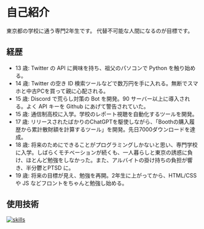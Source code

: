 # 自己紹介

東京都の学校に通う専門2年生です。
代替不可能な人間になるのが目標です。

## 経歴

-   13 歳: Twitter の API に興味を持ち、祖父のパソコンで Python を触り始める。
-   14 歳: Twitter の空き ID 検索ツールなどで数万円を手に入れる。無断でスマホと中古PCを買って親に心配される。
-   15 歳: Discord で荒らし対策の Bot を開発。90 サーバー以上に導入される。よく API キーを Github にあげて警告されていた。
-   15 歳: 通信制高校に入学。学校のレポート視聴を自動化するツールを開発。
-   17 歳: リリースされたばかりのChatGPTを駆使しながら、「Boothの購入履歴から累計散財額を計算するツール」を開発。先日7000ダウンロードを達成。
-   18 歳: 将来のためにできることがプログラミングしかないと思い、専門学校に入学。しばらくモチベーションが続くも、一人暮らしと東京の誘惑に負け、ほとんど勉強をしなかった。また、アルバイトの掛け持ちの負担が響き、半分鬱とPTSD に。
-   19 歳: 将来の目標が見え、勉強を再開。2年生に上がってから、HTML/CSS や JS などフロントをちゃんと勉強し始める。

## 使用技術

[![skills](https://skillicons.dev/icons?i=html,css,js,react,ts,python)](https://skillicons.dev)
